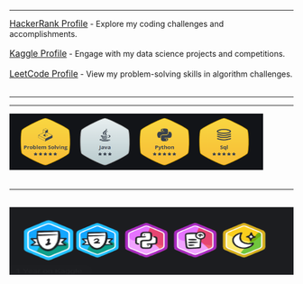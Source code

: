 
<hr width="100%" size="2">

<a href='https://www.hackerrank.com/profile/shreyjain99' target='_blank' style="font-size: 1.1em;">HackerRank Profile</a> - Explore my coding challenges and accomplishments.<br><br>
<a href='https://www.kaggle.com/shreyjain99' target='_blank' style="font-size: 1.1em;">Kaggle Profile</a> - Engage with my data science projects and competitions.<br><br>
<a href='https://leetcode.com/u/shreyjain99/' target='_blank' style="font-size: 1.1em;">LeetCode Profile</a> - View my problem-solving skills in algorithm challenges.<br><br>
    
 <hr width="100%" size="2">
 <hr width="100%" size="2">

<div align="Left">
<a href="https://www.hackerrank.com/profile/shreyjain99"><img src="https://github.com/shreyjain99/HackerRank-Leetcode-Kaggle/blob/main/src%20files/hackerrank%20badges.png" alt="HTML tutorial" style="width:450px;height:100px;"></a>
</div>

<br>
<hr width="100%" size="2">
<br>

<div align="Left">
<a href="https://www.kaggle.com/shreyjain99"><img src="https://github.com/shreyjain99/HackerRank-Leetcode-Kaggle/blob/main/src%20files/leetcode%20badges.png" alt="HTML tutorial" style="width:550px;height:120px;"></a>
</div>



